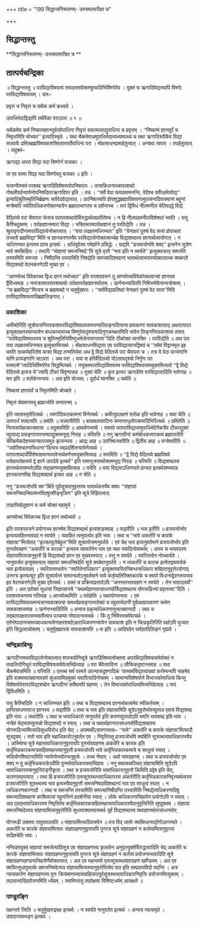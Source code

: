 +++
title = "199 सिद्धान्तनिरूपणम्- उभयमतपरीक्षा च"

+++


## सिद्धान्तस्तु

**सिद्धान्तनिरूपणम्- उभयमतपरीक्षा च **

## **तात्पर्यचन्द्रिका**

॥ सिद्धान्तस्तु ॥ परविद्याविषयत्वं तावद्भाष्योक्तश्रुत्यादिभिर्विष्णोरेव । युक्तं च ऋगादिवेद्यस्यापि विष्णोः परविद्याविषयत्वम् । यतः–

प्रवृत्तं च निवृत्तं च यथैकं कर्म कथ्यते ।

उपाधिभेदाद्विद्यापि तथैवैका पराऽपरा ॥ १ ॥

यथैकमेव कर्म निष्कामज्ञानपूर्वत्वोपाधिना निवृत्तं सकामत्वाद्युपाधिना च प्रवृत्तम् । ‘‘निष्कामं ज्ञानपूर्वं च निवृत्तमिति चोच्यत’’ इत्यादिस्मृतेः । यथा चैकमेवान्नमुपाधिभेदात्पथ्यमपथ्यं च तथा ऋगादिरूपैकैव विद्या सन्न्यायैः प्रमितब्रह्मविषयकशक्तितात्पर्योपाधिना परा । मोक्षसाधनप्रमाहेतुत्वात् । अन्यथा त्वपरा । तदहेतुत्वात् । तदुक्तं–

ऋगाद्या अपरा विद्या यदा विष्णोर्न वाचकाः ।

ता एव परमा विद्या यदा विष्णोस्तु वाचका ॥ इति ।

यत्त्वन्यैरुक्तं परशब्द ऋगादिविशेषरूपोपनिषत्परः । तत्सन्निधानाच्चापरशब्दो गोबलीवर्दन्यायेनोपनिषदितरऋगादिपर इति । तन्न । ‘‘सर्वे वेदा यत्पदमामनन्ति, वेदैश्च सर्वैरहमेववेद्य’’ इत्यादिश्रुतिस्मृतिभिर्ब्रह्मणः सर्ववेदवेद्यत्वात् । उपनिषत्स्वपि ज्ञेयशुद्धब्रह्माविषयाणामुपासनादिवाक्यानां बहूनां मन्त्रेष्वपि ज्योतिरधिकरणोक्तन्यायेन ब्रह्मपरभागस्य च दर्शनाच्च । रूपं द्विविधं नीलमनीलं चेतिवद्द्वे विद्ये

वेदितव्ये परा चैवापरा चेत्यत्र परापरशब्दयोर्विरुद्धार्थत्वप्रतीतेश्च । न हि नीलपदमनीलविशेषपरं भवति । यत्तु कैश्चिदुक्तम् । परोक्षज्ञानमपरा विद्या । भक्तिरूपमपरोक्षज्ञानं तु परविद्येति । तन्न । श्रुतावृगादीनामपरविद्यात्वेनोक्तत्वात् । ‘‘यया तदक्षरमधिगम्यत’’ इति ‘‘येनाक्षरं पुरुषं वेद सत्यं प्रोवाचतां तत्त्वतो ब्रह्मविद्या’’मिति च ज्ञानकरणस्यैव परविद्यात्वेनोक्तत्वाच्चेह विद्याशब्दस्य ज्ञानार्थत्वायोगात् । न चाधिगम्यत इत्यस्य प्राप्य इत्यर्थः । अधिपूर्वस्य गमेर्ज्ञाने प्रसिद्धेः । यद्यपि ‘‘व्रजयजोर्भावे क्यप्’’ इत्यनेन सूत्रेण भावे क्यब्विहितः । तथापि ‘‘संज्ञायां समजनिषदे’’ति सूत्रे वृत्तौ ‘‘भाव इति न स्वर्यते’’ इत्युक्तत्वात् समजंति तस्यामिति समज्या । निषीदन्ति तस्यामिति निषद्येति समज्यादिशब्दानां भावार्थत्वाभावस्योक्तत्वाच्च क्यबन्तो विद्याशब्दो वेदनकरणेऽपि मुख्य एव ।

‘‘आगमोत्थं विवेकाच्च द्विधा ज्ञानं तथोच्यत’’ इति पराशरवचनं तु आगमोत्थविवेकोत्थत्वाभ्यां ज्ञानस्य द्वैविध्यमाह ॥ नत्वत्रत्यपरापरशब्दयोः परोक्षापरोक्षज्ञानार्थताम् । ऊर्णनाभ्यादिरपि निमित्तमेवेत्यन्यत्रोक्तम् । ‘‘स ब्रह्मविद्या’’मित्यत्र च ब्रह्मशब्दो न चतुर्मुखपरः । ‘‘सर्वविद्याप्रतिष्ठां येनाक्षरं पुरुषं वेद सत्य’’मिति परविद्याविषयत्वादिब्रह्मलिङ्गात् ।

### **प्रकाशिका**

धर्मोक्तेरिति सूत्रोपात्तनिरवकाशपरविद्याविषयत्वरूपभगवल्लिङ्गादिनान्य प्रापकाणां सावकाशत्वाद् अक्षरात्परत इत्युक्ताक्षरस्यान्यत्वेन बाधकाभावाच्च विष्णुरेवादृश्यत्वादिगुणकमक्षरमिति भावेन लिङ्गनिरवकाशत्वं तावत् ‘‘परविद्याविषयत्वस्य च श्रुतिस्मृतिभिर्विष्णुधर्मत्वेनावगतत्वा’’दिति टीकोक्तं व्यनक्ति । परविद्येति ॥ अथ परा यया तदक्षरमधिगम्यत इत्युक्तमित्यर्थः । मोक्षसाधनविद्याया एव परविद्यात्वात्तद्विषयं च ‘‘तमेवं विद्वानमृत इह भवति तत्कर्महरितोषं यत्सा विद्या तन्मतिर्यया अथ द्वे विद्ये वेदितव्ये परा चैवापरा च । तत्र ये वेदा यान्यंगानि यानि प्रत्यङ्गानि साऽपरा । अथ परा । यया स हरिर्वेदितव्यो योऽसावदृश्यो निर्गुणः परः परमात्मे’’त्यादिभिर्विष्णोरेव सिद्धमित्यर्थः । ननूक्तमपरविद्याविषयस्य परविद्याविषयत्वमयुक्तमित्यतो ‘‘द्वे विद्ये वेदितव्ये इत्यत्र चे’’त्यादि टीकां विवृण्वन्नाह ॥ युक्तं चेति ॥ कुत इत्यत ऋगादेरेव परविद्यात्वादिति भावेनाह ॥ यत इति ॥ श्लोकेनान्वयः । अत इति योज्यम् । पूर्वार्धं व्यनक्ति ॥ यथेति ॥

निष्कामं ज्ञानपर्वं च निवृत्तमिति चोच्यते ।

निवृत्तं सेवमानस्तु ब्रह्माभ्येति सनातनम् ॥

इति व्यासस्मृतेरित्यर्थः । स्वर्गादिफलकामनां विनेत्यर्थः । कर्मेत्युपलक्षणं श्लोक इति भावेनाह ॥ यथा चेति ॥ उत्तरार्धं स्पष्टयति ॥ तथेति ॥ सन्न्यायैरिति ॥ बलाबलत्वादिना सम्यगवधृतोपक्रमादिभिरित्यर्थः ॥ प्रमितेति ॥ नित्यसापेक्षत्वात्समासः ॥ तदुक्तमिति ॥ आथर्वणभाष्ये । स्वमते परापरविद्यात्वमुपाधिभेदेनैकत्रैव टीकाद्युक्तं व्युत्पाद्य प्रसङ्गात्परभाष्याद्युक्तमनूद्य निराह ॥ यत्त्विति ॥ ननु ऋगादीनां कर्मबोधकत्वात्कथं ब्रह्मपरतेति चेत्किमेकदेशस्यान्यपरत्वमुत कृत्स्नस्य । आद्य आह ॥ उपनिषत्स्वपीति ॥ द्वितीय आह ॥ मन्त्रेष्वपीति ॥ ‘‘ज्योतिश्चरणाभिधाना’’दित्यत्र स्वप्रदर्शितन्यायेनेत्यर्थः । परापरशब्दर्योर्विशेषसामान्यभावेनार्थवर्णनमयुक्तमित्याह ॥ रूपमिति ॥ ‘‘द्वे विद्ये वेदितव्ये ब्रह्मविषये परोक्षापरोक्षरूपे द्वे ज्ञाने उपादेये इत्यर्थ’’ इति रामानुजभाष्योक्तमनूद्य निराह ॥ यत्त्विति ॥ विद्याशब्दस्य ज्ञानार्थत्वसम्भवेऽपीह तद्ग्रहणमयुक्तमित्याह ॥ ययेति ॥ यया विद्ययाऽधिगम्यते प्राप्यत इत्यर्थसम्भवान्न ज्ञानकारणमिह विद्याशब्दार्थ इत्यत आह ॥ न चेति ॥

ननु ‘‘व्रजयजोर्भावे क्य’’बिति पूर्वसूत्रादनुवृत्तस्य भावार्थकस्यैव क्यपः ‘‘संज्ञायां समजनिषदनिपतमनविदषुञ्शीङ्भृञिण’’ इति सूत्रे विहितत्वात्

तत्प्राप्तिहेतुज्ञानं च कर्म चोक्तं महामुने ।

आगमोत्थं विवेकाच्च द्विधा ज्ञानं तथोच्यते ॥

इति पराशरवचने प्रयोगाच्च ज्ञानमेव विद्याशब्दार्थ इत्याशङ्क्याह ॥ यद्यपीति ॥ भाव इतीति ॥ व्रजयजोर्भाव इत्यव्यवहितभावपदं न स्वर्यते । व्यवहितं त्वनुवर्त्यत इति भावः । तथा च ‘‘भावे अकर्तरि च कारके संज्ञाया’’मित्येतत् ‘‘कृत्यल्युटोर्बहुल’’मिति सूत्रपर्यन्तमनुवर्तते । एवं चेह भाव इत्यनुवर्तमाने व्रजयजोर्भाव इति पुनर्भावग्रहणं ‘‘अकर्तरि च कारक’’ इत्यस्य व्यावर्तनेन भाव एव यथा स्यादित्येवमर्थम् । अस्य च भावपदस्य संज्ञायामित्यत्रानुवृत्तौ हि विद्याशब्दो ज्ञान एव मुख्यस्स्यात् । तत्तु न स्वर्यते । स्वरितत्वेन नोच्चार्यते । नानुवर्त्यत इत्युक्तत्वात् संज्ञायां समजनिषदेति सूत्रे क्यबेवानुवर्तते । न त्वकर्तरि च कारक इत्येतद्व्यावर्तकं भाव इत्येतत्पदम् । स्वरितत्वाभावेन ‘‘स्वरितेनाधिकार’’ इत्युक्तस्वरितनिबन्धनाधिकार शब्दितानुवृत्तेरयोगाद् उत्तरत्र कृत्यल्युट इति सूत्रपर्यन्तं सामान्यतोऽनुवर्तमाने भावे कर्तृव्यतिरिक्तकारके च क्यपो विधानाद्वेदनरूपभाव इव वेदनकरणेऽपि मुख्य एवेत्यर्थः । उक्तं च प्रक्रियाप्रसादेऽपि ‘‘अनन्तरभावग्रहणं न स्वर्यते । तेन भावादावर्थे’’ इति । अत एवोक्तं सुधायां जिज्ञासानये ‘‘यथार्थज्ञानतत्साधनयोर्विद्याशब्दस्य योगरूढिभ्यां प्रवृत्तत्त्वा’’दिति । पराशरवचनस्य गतिमाह ॥ आगमोत्थमिति ॥ परोक्षेति ॥ यथायोगमन्वयः । एवं परविद्याविषयत्वमन्यत्रानवकाशतया समर्थ्यप्रसङ्गात्परोक्तं च व्युदस्येदानीं पूर्वपक्षप्रापकाणां क्रमेण सावकाशत्वमाह ॥ ऊर्णनाभ्यादिरिति ॥ अन्यत्र प्रकृत्यधिकरणानुव्याख्यानादौ । तथा च तद्बलादक्षरात्सम्भवतीत्यत्र पञ्चम्या नोपादानत्वमर्थः । किं तु निमित्तत्वमेवेत्यर्थः । एतेनोपादानत्वरूपबाधकाभावेनाक्षरशब्दोऽक्षराधिकरणन्यायेन सावकाश इति न चित्प्रकृतिरिति पक्षोऽपि युज्यत इति सिद्धत्वान्नोक्तम् । चतुर्मुखप्रापकं सावकाशयति ॥ स इति ॥ आदिपदेन सर्वज्ञादिलिङ्गं गृह्यते ।

### **चन्द्रिकाबिन्दुः**

ऋगादीनामपरविद्यात्वेनोक्तत्वात् शास्त्रयोनिसूत्रे ऋगादिविषयत्वोक्तया अपरविद्याविषयत्वमेवोक्तं न तत्प्रतियोगिभूतं परविद्याविषयत्वमेवेत्यभिप्रेत्याह ॥ परा चैवेत्यादिना ॥ लौकिकदृष्टान्तमाह ॥ यथा चैकमेवान्नमिति ॥ यत्त्विति ॥ एतच्च सर्वं परमते उपन्यासदूषणादिकं ‘परमार्थविद्याव्याख्यां करोम्यन्वपि चाहमेव इति वाक्यव्याख्यानावसरे सुधायामिदमुक्तं भवतीत्यादिनोक्तम् । सामान्यविशेषयोर्न विभाजकोपाधित्वं किन्तु विशेषयोरेवापरविद्याशब्देन ऋगादीनां सर्वेषामपि ग्रहणम् । तेन विभाजकोपाधित्वमित्यभिप्रेत्याह ॥ रूपं द्विविधमिति ॥

यत्तु कैश्चिदिति ॥ न चाधिगम्यत इति ॥ तथा च विद्याशब्दस्य ज्ञानार्थकत्वमेव स्वीकर्तव्यम् । प्राप्तिसाधनत्वाज् ज्ञानस्य ॥ यद्यपीति ॥ तथा च भाव इति संज्ञायामिति सूत्रेऽनुवृत्तेर्भावव्युत्पन्न एवायं विद्याशब्द इति भावः ॥ तथापीति ॥ तथा च भावाधिकारो नानुवर्तते इति करणव्युत्पन्नोऽपि भवति भावशब्द इति भावः । नन्वेवं चेद्भावव्युत्पन्नो विद्याशब्दो न स्यात् । तथा च यथार्थज्ञानतत्साधनयोर्विद्याशब्दस्य योगरूढिभ्यामित्यादिसुधाविरोध इति चेत् । अयमर्थोऽत्रावगन्तव्यः– ‘‘भावे’’ अकर्तरि च कारके संज्ञाया’मित्यादौ सूत्रद्वयम् । ततो भाव इति महाधिकारोऽनुवर्तत एव । निवृत्तिस्तु व्रजयजोर्भावे क्यबिति सूत्रस्थभावाधिकारस्यैव । अस्मिंश्च सूत्रे महाभावाधिकारानुवृत्तावपि पुनर्भावग्रहणम् अकर्तरि च कारक इति कर्तृभिन्नकारकमात्रसहितमहाभावानुवृत्तौ व्रजयजोरपि भावे कर्तृभिन्नकारकमात्रे च साधुत्वं स्यात् । सन्नियोगशिष्टानामिति न्यायेनोभयोरप्यनुवृत्तेः । तच्च नेष्टम् । अतो भावग्रहणम् । तथा च व्रजयजोर्भाव एव क्यप् न तु कर्तृभिन्नकारकेऽपीति पुनर्भावाधिकारस्याभिप्रायः । ननु यथाकथञ्चित् संज्ञायामिति सूत्रेऽपि भावाधिकारस्यानुवृत्तिरङ्गीकृता । तथा च व्रजयजोरिति भावाधिकारानुवृत्तौ किमिति प्रद्वेष इति चेत्, कारणसद्भावात् । तथा हि व्रजयजोरिति एतत्सूत्रस्थभावाधिकारस्य अकर्तरीति कर्तृभिन्नकारकनिवृत्त्यर्थत्वस्य व्रजयजोरिति सूत्रस्थस्य भाव इत्यस्यैवानुवृत्तौ समजनिषदादिशब्दानां भाव एव साधुत्वं स्यात् । न त्वधिकरणकरणादौ । तथा च समजन्ति तस्यामिति समज्यानिषीदन्ति तस्यामिति निषद्येत्यधिकरणादिषु समज्यादिशब्दानां काशिकायां व्युत्पत्तिर्न प्रदर्शनीया स्यात् । लोके चाधिकरणाभिप्रायेण प्रयोगोऽपि न स्यात् । अत एतद्भावाधिकारस्य निवृत्तिरेव कर्तृभिन्नकारकसहितमहाभावाधिकारस्यैवानुवृत्तिरिति सुष्ठूक्तम् । संज्ञायां समजनिषदेत्यत्र संज्ञायामित्यनुवृत्तेरिति सुधावाक्यस्यायमर्थः पूर्वं विद्याशब्दस्य यथाज्ञानर्थतत्साधनयोर्

योगरूढी उक्तवा तावुपपादयति ॥ संज्ञायामित्यादिवाक्येन ॥ तत्र विद् धातोः क्यब्विधानाद्योगोऽवगम्यते । अकर्तरि च कारके संज्ञायामित्यतः संज्ञाग्रहणानुवृत्तावपि पुनरत्र सूत्रे संज्ञाग्रहणं न कर्तव्यमित्यनुवृत्त्या रूढिश्चेति भावः ।

नन्विदमयुक्तं संज्ञायां समजेत्यादिसूत्र एव संज्ञाग्रहणस्य कृतत्वेन अनुवृत्त्युक्तेर्विरुद्धत्वादिति चेद् अकर्तरि च कारके संज्ञायामित्यतः संज्ञाग्रहणानुवृत्तावपि पुनरत्र सूत्रे संज्ञाग्रहणं न कर्तव्यं प्रयोजनाभावादिति सूत्रे संज्ञाग्रहणखण्डनाभिप्रायेणैवोक्तत्वात् । अत एव महाभाष्ये एतत्सूत्रस्थसंज्ञाग्रहणं खण्डितम् । अत एव क्वचित्सुधापुस्तके समजनिषदेत्यत्र संज्ञायामित्यस्यानुवृत्तेरित्येव पाठ इति सम्प्रदायविदो वदन्ति । अत्र न्यासकारेण संज्ञाग्रहणस्य पुनः क्रियमाणस्याव्यवहिततत्पूर्वसूत्रस्थभावाधिकारनिवृत्तिः प्रयोजनमित्युक्तम् । तदल्पत्वादिप्रयोजनमिति ध्येयम् । स्वामिनस्तु तदपेक्षया विशिष्टधर्मम् आचक्षते ॥

### **पाण्डुरङ्गि**

पक्षान्तरे त्विति ॥ चतुर्मुखरुद्रपक्ष इत्यर्थः । न स्वर्यते नानुवर्तत इत्यर्थः । अन्यत्र न्यायामृते । उपादानत्वभङ्ग इत्यर्थः ।

